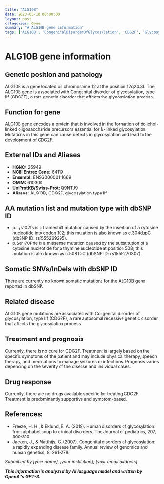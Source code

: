 ```yaml
---
title: "ALG10B"
date: 2023-05-10 00:00:00
layout: post
categories: Gene
summary: "# ALG10B gene information"
tags: ['ALG10B', 'CongenitalDisorderOfGlycosylation', 'CDG2F', 'Glycosylation', 'Mutation', 'Treatment', 'Prognosis', 'GeneticDisorder']
---
```


# ALG10B gene information

## Genetic position and pathology
ALG10B is a gene located on chromosome 12 at the position 12q24.31. The ALG10B gene is associated with Congenital disorder of glycosylation, type IIf (CDG2F), a rare genetic disorder that affects the glycosylation process. 

## Function for gene
ALG10B gene encodes a protein that is involved in the formation of dolichol-linked oligosaccharide precursors essential for N-linked glycosylation. Mutations in this gene can cause defects in glycosylation and lead to the development of CDG2F.

## External IDs and Aliases
- **HGNC:** 25949
- **NCBI Entrez Gene:** 64119
- **Ensembl:** ENSG00000111669
- **OMIM:** 610300
- **UniProtKB/Swiss-Prot:** Q9NTJ9
- **Aliases:** ALG10B, CDG2F, glycosylation type IIf

## AA mutation list and mutation type with dbSNP ID
- p.Lys102fs is a frameshift mutation caused by the insertion of a cytosine nucleotide into codon 102; this mutation is also known as c.304dupC (dbSNP ID: rs1555269295).
- p.Ser170Phe is a missense mutation caused by the substitution of a cytosine nucleotide for a thymine nucleotide at position 508; this mutation is also known as c.508T>C (dbSNP ID: rs1555270307).

## Somatic SNVs/InDels with dbSNP ID
There are currently no known somatic mutations for the ALG10B gene reported in dbSNP.

## Related disease
ALG10B gene mutations are associated with Congenital disorder of glycosylation, type IIf (CDG2F), a rare autosomal recessive genetic disorder that affects the glycosylation process.

## Treatment and prognosis
Currently, there is no cure for CDG2F. Treatment is largely based on the specific symptoms of the patient and may include physical therapy, speech therapy, and medications to manage seizures or infections. Prognosis varies depending on the severity of the disease and individual cases.

## Drug response
Currently, there are no drugs available specific for treating CDG2F. Treatment is predominantly supportive and symptom-based.

## References:
- Freeze, H. H., & Eklund, E. A. (2019). Human disorders of glycosylation: from alphabet soup to clinical disorders. The Journal of pediatrics, 207, 300-310.
- Jaeken, J., & Matthijs, G. (2007). Congenital disorders of glycosylation: a rapidly expanding disease family. Annual review of genomics and human genetics, 8, 261-278. 

*Submitted by [your name], [your institution], [your email address].*

**_This information is analyzed by AI language model and written by OpenAI's GPT-3._**
